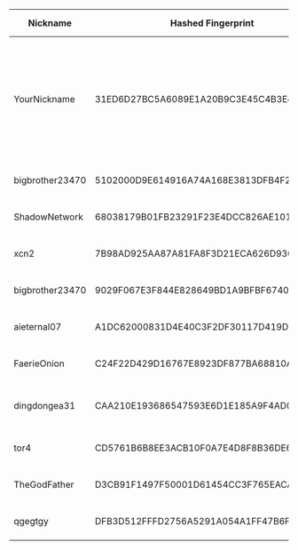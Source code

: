 | Nickname |  Hashed Fingerprint	| Or Addresses | Contact | Running | Flags | Last Seen | First Seen | Last Restarted | Advertised Bandwidth | Platform | Version | Version Status | Recommended Version | Verified hostnames | Exit policy |
|---|---|---|---|---|---|---|---|---|---|---|---|---|---|---|---|
|YourNickname | 31ED6D27BC5A6089E1A20B9C3E45C4B3E4EA51AA | ["69.62.120.155:443","[2a02:4780:41:a921::1]:443"] | Anonymous <nobody AT example DOT com> | true | Exit, Fast, Running, V2Dir, Valid | 2025-10-12 20:00:00 | 2025-10-12 11:00:00 | 2025-10-12 10:20:26 | 3889200 | Tor 0.4.8.19 on Linux | 0.4.8.19 | recommended | true | ["srv756455.hstgr.cloud"] | ["reject 0.0.0.0/8:*","reject 169.254.0.0/16:*","reject 127.0.0.0/8:*","reject 192.168.0.0/16:*","reject 10.0.0.0/8:*","reject 172.16.0.0/12:*","reject 69.62.120.155:*","reject *:25","reject *:465","reject *:587","accept *:*"]|
|bigbrother23470 | 5102000D9E614916A74A168E3813DFB4F26F0774 | ["82.66.10.17:19002","[2a01:e0a:3e0:6c31:d7a9:1d:9343:698c]:9002"] | Random Person <tor AT conti dash usa dot net> | true | Running, V2Dir, Valid | 2025-10-12 20:00:00 | 2025-10-12 15:00:00 | 2025-10-12 13:55:55 | 0 | Tor 0.4.8.10 on Linux | 0.4.8.10 | recommended | true | N/A | ["reject *:*"]|
|ShadowNetwork | 68038179B01FB23291F23E4DCC826AE101F5EA61 | ["161.230.71.100:9001"] | userutility@protonmail.com | true | Running, V2Dir, Valid | 2025-10-12 20:00:00 | 2025-10-12 04:00:00 | 2025-10-12 03:19:43 | 0 | Tor 0.4.8.19 on Linux | 0.4.8.19 | recommended | true | N/A | ["reject *:*"]|
|xcn2 | 7B98AD925AA87A81FA8F3D21ECA626D930CCB39F | ["88.214.56.223:443"] | Random Person nobody@tor.org | true | Running, V2Dir, Valid | 2025-10-12 20:00:00 | 2025-10-12 08:00:00 | 2025-10-12 07:17:32 | 0 | Tor 0.4.8.14 on Linux | 0.4.8.14 | recommended | true | ["yellow-swan-76573.zap.cloud"] | ["reject *:*"]|
|bigbrother23470 | 9029F067E3F844E828649BD1A9BFBF6740FE5C0C | ["82.66.10.17:9002","[2a01:e0a:3e0:6c31:e219:c5b9:ca08:dc50]:9002"] | Random Person <tor AT conti dash usa dot net> | true | Running, V2Dir, Valid | 2025-10-12 20:00:00 | 2025-10-12 08:00:00 | 2025-10-12 07:41:53 | 0 | Tor 0.4.8.10 on Linux | 0.4.8.10 | recommended | true | N/A | ["reject *:*"]|
|aieternal07 | A1DC62000831D4E40C3F2DF30117D419D49B8D46 | ["194.59.204.74:9001"] | ${CONTACT_GPG_FINGERPRINT} ${CONTACT_NAME} ${CONTACT_EMAIL} | true | Running, V2Dir, Valid | 2025-10-12 20:00:00 | 2025-10-12 17:00:00 | 2025-10-12 14:31:22 | 0 | Tor 0.4.8.19 on Linux | 0.4.8.19 | recommended | true | ["dheldarul.genmeta.eu"] | ["reject *:*"]|
|FaerieOnion | C24F22D429D16767E8923DF877BA68810A983937 | ["119.17.158.221:15151"] | N/A | true | Running, V2Dir, Valid | 2025-10-12 20:00:00 | 2025-10-12 07:00:00 | 2025-10-12 10:42:17 | 286720 | Tor 0.4.8.18 on Linux | 0.4.8.18 | recommended | true | ["119-17-158-221.77119e.mel.static.aussiebb.net"] | ["reject *:*"]|
|dingdongea31 | CAA210E193686547593E6D1E185A9F4AD01C5E61 | ["89.0.74.134:443"] | tor@winki.de | true | Fast, Running, V2Dir, Valid | 2025-10-12 20:00:00 | 2025-10-12 15:00:00 | 2025-10-12 14:05:02 | 155648 | Tor 0.4.8.19 on Linux | 0.4.8.19 | recommended | true | ["xdsl-89-0-74-134.nc.de"] | ["reject *:*"]|
|tor4 | CD5761B6B8EE3ACB10F0A7E4D8F8B36DE60BBE01 | ["217.154.208.95:443","[2a01:239:393:d200::1]:443"] | darmstadt@fridaysforfuture.de | true | Running, V2Dir, Valid | 2025-10-12 20:00:00 | 2025-10-12 20:00:00 | 2025-10-12 19:12:19 | 0 | Tor 0.4.8.19 on Linux | 0.4.8.19 | recommended | true | ["ip217.154.208-95.pbiaas.com"] | ["reject *:*"]|
|TheGodFather | D3CB91F1497F50001D61454CC3F765EACAF9EA03 | ["151.145.83.219:9001"] | N/A | true | Running, V2Dir, Valid | 2025-10-12 20:00:00 | 2025-10-12 17:00:00 | 2025-10-12 16:21:28 | 0 | Tor 0.4.8.19 on Linux | 0.4.8.19 | recommended | true | N/A | ["reject *:*"]|
|qgegtgy | DFB3D512FFFD2756A5291A054A1FF47B6F51F4D2 | ["109.104.155.52:22222"] | replACE29-3unthreAD887_BUNDle57-6@offshore.rocks | true | Running, Valid | 2025-10-12 20:00:00 | 2025-10-12 18:00:00 | 2025-10-12 16:53:47 | 0 | Tor 0.4.8.19 on Linux | 0.4.8.19 | recommended | true | N/A | ["reject *:*"]|
